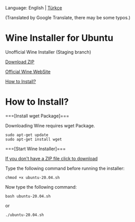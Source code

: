 Language: English | [Türkçe](https://github.com/OverdueWeevil2/Wine-Installer-for-Ubuntu/blob/main/BENİOKU.md)

(Translated by Google Translate, there may be some typos.)
# Wine Installer for Ubuntu
Unofficial Wine Installer (Staging branch)

[Download ZIP](https://github.com/OverdueWeevil2/Wine-Installer-for-Ubuntu/archive/main.zip)

[Official Wine WebSite](https://winehq.org)

[How to Install?](#how-to-install)

# How to Install?
===[Install wget Package]===

Downloading Wine requires wget Package.

    sudo apt-get update
    sudo apt-get install wget
    
===[Start Wine Installer]===

[If you don't have a ZIP file click to download](https://github.com/OverdueWeevil2/Wine-Installer-for-Ubuntu/archive/main.zip)

Type the following command before running the installer:

    chmod +x ubuntu-20.04.sh
Now type the following command:

    bash ubuntu-20.04.sh
or

    ./ubuntu-20.04.sh
